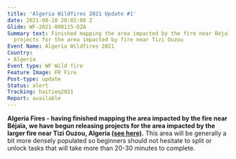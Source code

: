 ```yaml
---
title: 'Algeria Wildfires 2021 Update #1'
date: 2021-08-18 20:02:00 Z
Glide: WF-2021-000115-DZA
Summary text: Finished mapping the area impacted by the fire near Béjaïa, releasing
  projects for the area impacted by fire near Tizi Ouzou
Event Name: Algeria Wildfires 2021
Country:
- Algeria
Event type: WF Wild fire
Feature Image: FR Fire
Post-type: update
Status: alert
Tracking: haitieq2021
Report: available
---
```


<strong>Algeria Fires - having finished mapping the area impacted by the fire near Béjaïa, we have begun releasing projects for the area impacted by the larger fire near Tizi Ouzou, Algeria <a href="https://tasks.hotosm.org/explore?campaign=Mediterranean%20Wildfires%202021">(see here)</a>.</strong> This area will be generally a bit more densely populated so beginners should not hesitate to split or unlock tasks that will take more than 20-30 minutes to complete.